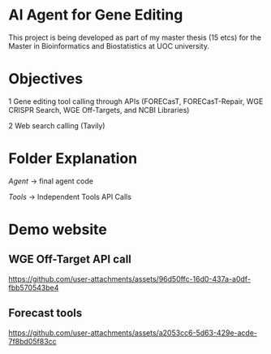 # AI Agent for Gene Editing

This project is being developed as part of my master thesis (15 etcs) for the Master in Bioinformatics and Biostatistics at UOC university. 

# Objectives

1 Gene editing tool calling through APIs (FORECasT, FORECasT-Repair, WGE CRISPR Search, WGE Off-Targets, and NCBI Libraries)

2 Web search calling (Tavily)

# Folder Explanation

*Agent* -> final agent code

*Tools* -> Independent Tools API Calls

# Demo website

## WGE Off-Target API call

https://github.com/user-attachments/assets/96d50ffc-16d0-437a-a0df-fbb570543be4

## Forecast tools

https://github.com/user-attachments/assets/a2053cc6-5d63-429e-acde-7f8bd05f83cc





